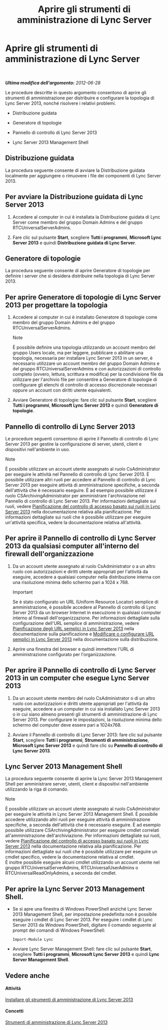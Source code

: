 ﻿---
title: Aprire gli strumenti di amministrazione di Lync Server
TOCTitle: Aprire gli strumenti di amministrazione di Lync Server
ms:assetid: 8c58de94-9e0a-4368-9e14-9afcaa1142d0
ms:mtpsurl: https://technet.microsoft.com/it-it/library/Gg195741(v=OCS.15)
ms:contentKeyID: 49301256
ms.date: 08/24/2015
mtps_version: v=OCS.15
ms.translationtype: HT
---

# Aprire gli strumenti di amministrazione di Lync Server

 

_**Ultima modifica dell'argomento:** 2012-06-28_

Le procedure descritte in questo argomento consentono di aprire gli strumenti di amministrazione per distribuire e configurare la topologia di Lync Server 2013, nonché risolvere i relativi problemi.

  - Distribuzione guidata

  - Generatore di topologie

  - Pannello di controllo di Lync Server 2013

  - Lync Server 2013 Management Shell

## Distribuzione guidata

La procedura seguente consente di avviare la Distribuzione guidata localmente per aggiungere o rimuovere i file dei componenti di Lync Server 2013.

## Per avviare la Distribuzione guidata di Lync Server 2013

1.  Accedere al computer in cui è installata la Distribuzione guidata di Lync Server come membro del gruppo Domain Admins e del gruppo RTCUniversalServerAdmins.

2.  Fare clic sul pulsante **Start**, scegliere **Tutti i programmi**, **Microsoft Lync Server 2013** e quindi **Distribuzione guidata di Lync Server**.

## Generatore di topologie

La procedura seguente consente di aprire Generatore di topologie per definire i server che si desidera distribuire nella topologia di Lync Server 2013.

## Per aprire Generatore di topologie di Lync Server 2013 per progettare la topologia

1.  Accedere al computer in cui è installato Generatore di topologie come membro del gruppo Domain Admins e del gruppo RTCUniversalServerAdmins.
    

    > [!NOTE]
    > È possibile definire una topologia utilizzando un account membro del gruppo Users locale, ma per leggere, pubblicare o abilitare una topologia, necessaria per installare Lync Server 2013 in un server, è necessario utilizzare un account membro del gruppo Domain Admins e del gruppo RTCUniversalServerAdmins e con autorizzazioni di controllo completo (ovvero, lettura, scrittura e modifica) per la condivisione file da utilizzare per l'archivio file per consentire a Generatore di topologie di configurare gli elenchi di controllo di accesso discrezionale necessari oppure un account con diritti utente equivalenti.



2.  Avviare Generatore di topologie: fare clic sul pulsante **Start**, scegliere **Tutti i programmi**, **Microsoft Lync Server 2013** e quindi **Generatore di topologie**.

## Pannello di controllo di Lync Server 2013

Le procedure seguenti consentono di aprire il Pannello di controllo di Lync Server 2013 per gestire la configurazione di server, utenti, client e dispositivi nell'ambiente in uso.


> [!NOTE]
> È possibile utilizzare un account utente assegnato al ruolo CsAdministrator per eseguire le attività nel Pannello di controllo di Lync Server 2013. È possibile utilizzare altri ruoli per accedere al Pannello di controllo di Lync Server 2013 per eseguire attività di amministrazione specifiche, a seconda dell'attività che è necessario eseguire. È ad esempio possibile utilizzare il ruolo CSArchivingAdministrator per amministrare l'archiviazione nel Pannello di controllo di Lync Server 2013. Per informazioni dettagliate sui ruoli, vedere <A href="lync-server-2013-planning-for-role-based-access-control.md">Pianificazione del controllo di accesso basato sui ruoli in Lync Server 2013</A> nella documentazione relativa alla pianificazione. Per informazioni dettagliate sui ruoli che è possibile utilizzare per eseguire un'attività specifica, vedere la documentazione relativa all'attività.



## Per aprire il Pannello di controllo di Lync Server 2013 da qualsiasi computer all'interno del firewall dell'organizzazione

1.  Da un account utente assegnato al ruolo CsAdministrator o a un altro ruolo con autorizzazioni e diritti utente appropriati per l'attività da eseguire, accedere a qualsiasi computer nella distribuzione interna con una risoluzione minima dello schermo pari a 1024 x 768.
    
    > [!IMPORTANT]  
    > Se è stato configurato un URL (Uniform Resource Locator) semplice di amministrazione, è possibile accedere al Pannello di controllo di Lync Server 2013 da un browser Internet in esecuzione in qualsiasi computer interno al firewall dell'organizzazione. Per informazioni dettagliate sulla configurazione dell'URL semplice di amministrazione, vedere <a href="lync-server-2013-planning-for-simple-urls.md">Pianificazione degli URL semplici in Lync Server 2013</a> nella documentazione sulla pianificazione e <a href="lync-server-2013-edit-or-configure-simple-urls.md">Modificare o configurare URL semplici in Lync Server 2013</a> nella documentazione sulla distribuzione.

2.  Aprire una finestra del browser e quindi immettere l'URL di amministrazione configurato per l'organizzazione.

## Per aprire il Pannello di controllo di Lync Server 2013 in un computer che esegue Lync Server 2013

1.  Da un account utente membro del ruolo CsAdministrator o di un altro ruolo con autorizzazioni e diritti utente appropriati per l'attività da eseguire, accedere a un computer in cui sia installato Lync Server 2013 o in cui siano almeno presenti gli strumenti di amministrazione di Lync Server 2013. Per configurare le impostazioni, la risoluzione minima dello schermo del computer deve essere pari a 1024x768.

2.  Avviare il Pannello di controllo di Lync Server 2013: fare clic sul pulsante **Start**, scegliere **Tutti i programmi**, **Strumenti di amministrazione**, **Microsoft Lync Server 2013** e quindi fare clic su **Pannello di controllo di Lync Server 2013**.

## Lync Server 2013 Management Shell

La procedura seguente consente di aprire la Lync Server 2013 Management Shell per amministrare server, utenti, client e dispositivi nell'ambiente utilizzando la riga di comando.


> [!NOTE]
> È possibile utilizzare un account utente assegnato al ruolo CsAdministrator per eseguire le attività in Lync Server 2013 Management Shell. È possibile accedere utilizzando altri ruoli per eseguire attività di amministrazione specifiche, a seconda dell'attività che è necessario eseguire. È ad esempio possibile utilizzare CSArchivingAdministrator per eseguire cmdlet correlati all'amministrazione dell'archiviazione. Per informazioni dettagliate sui ruoli, vedere <A href="lync-server-2013-planning-for-role-based-access-control.md">Pianificazione del controllo di accesso basato sui ruoli in Lync Server 2013</A> nella documentazione relativa alla pianificazione. Per informazioni dettagliate sui ruoli che è possibile utilizzare per eseguire un cmdlet specifico, vedere la documentazione relativa al cmdlet.<BR>È inoltre possibile eseguire alcuni cmdlet utilizzando un account utente nel gruppo RTCUniversalServerAdmins, RTCUniversalUserAdmins o RTCUniversalReadOnlyAdmins, a seconda del cmdlet.



## Per aprire la Lync Server 2013 Management Shell.

  - Se si apre una finestra di Windows PowerShell anziché Lync Server 2013 Management Shell, per impostazione predefinita non è possibile eseguire i cmdlet di Lync Server 2013. Per eseguire i cmdlet di Lync Server 2013 da Windows PowerShell, digitare il comando seguente al prompt dei comandi di Windows PowerShell:
    
    `Import-Module Lync`

  - Avviare Lync Server Management Shell: fare clic sul pulsante **Start**, scegliere **Tutti i programmi**, **Microsoft Lync Server 2013** e quindi **Lync Server Management Shell**.

## Vedere anche

#### Attività

[Installare gli strumenti di amministrazione di Lync Server 2013](lync-server-2013-install-lync-server-administrative-tools.md)  

#### Concetti

[Strumenti di amministrazione di Lync Server 2013](lync-server-2013-lync-server-administrative-tools.md)

